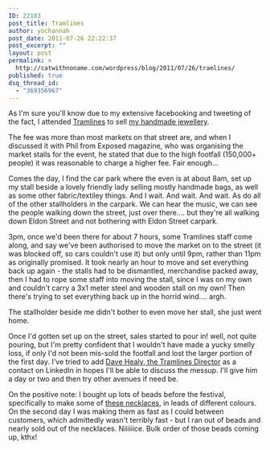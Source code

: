```yaml
---
ID: 22183
post_title: Tramlines
author: yochannah
post_date: 2011-07-26 22:22:37
post_excerpt: ""
layout: post
permalink: >
  http://catwithnoname.com/wordpress/blog/2011/07/26/tramlines/
published: true
dsq_thread_id:
  - "369356967"
---
```

As I'm sure you'll know due to my extensive facebooking and tweeting of the fact, I attended <a href="http://www.tramlines.org.uk/">Tramlines</a> to sell <a href="http://folksy.com/shops/yochannah">my handmade jewellery</a>. 

The fee was more than most markets on that street are, and when I discussed it with Phil from Exposed magazine, who was organising the market stalls for the event, he stated that due to the high footfall (150,000+ people) it was reasonable to charge a higher fee. Fair enough...

Comes the day, I find the car park where the even is at about 8am, set up my stall beside a lovely friendly lady selling mostly handmade bags, as well as some other fabric/textiley things. And I wait. And wait. And wait. As do all of the other stallholders in the carpark. We can hear the music, we can see the people walking down the street, just over there.... but they're all walking down Eldon Street and not bothering with Eldon Street carpark. 

3pm, once we'd been there for about 7 hours, some Tramlines staff come along, and say we've been authorised to move the market on to the street (it was blocked off, so cars couldn't use it) but only until 9pm, rather than 11pm as originally promised. It took nearly an hour to move and set everything back up again - the stalls had to be dismantled, merchandise packed away, then I had to rope some staff into moving the stall, since I was on my own and couldn't carry a 3x1 meter steel and wooden stall on my own! Then there's trying to set everything back up in the horrid wind.... argh.

The stallholder beside me didn't bother to even move her stall, she just went home.

Once I'd gotten set up on the street, sales started to pour in! well, not quite pouring, but I'm pretty confident that I wouldn't have made a yucky smelly loss, if only I'd not been mis-sold the footfall and lost the larger portion of the first day. I've tried to add <a href="http://uk.linkedin.com/pub/dave-healy/7/888/964">Dave Healy, the Tramlines Director</a> as a contact on LinkedIn in hopes I'll be able to discuss the messup. I'll give him a day or two and then try other avenues if need be. 

On the positive note: I bought up lots of beads before the festival, specifically to make some of <a href="http://folksy.com/items/1848681-Glass-Drop-Necklace-Frozen-Lei?shop=yes">these necklaces</a>, in leads of different colours. On the second day I was making them as fast as I could between customers, which admittedly wasn't terribly fast - but I ran out of beads and nearly sold out of the necklaces. Niiiiiice. Bulk order of those beads coming up, kthx!